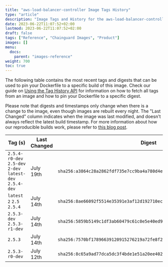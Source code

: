 ```yaml
---
title: "aws-load-balancer-controller Image Tags History"
type: "article"
description: "Image Tags and History for the aws-load-balancer-controller Chainguard Image"
date: 2023-06-22T11:07:52+02:00
lastmod: 2023-06-22T11:07:52+02:00
draft: false
tags: ["Reference", "Chainguard Images", "Product"]
images: []
menu:
  docs:
    parent: "images-reference"
weight: 700
toc: true
---
```


The following table contains the most recent tags and digests that can be used to pin your Dockerfile to a specific build of this image. Check our guide on [Using the Tag History API](/chainguard/chainguard-images/using-the-tag-history-api/) for information on how to fetch all tags from an image and how to pin your Dockerfile to a specific digest.

Please note that digests and timestamps only change when there is a change to the image, even though images are rebuilt every night. The "Last Changed" column indicates when the image was last modified, and doesn't always reflect the latest build timestamp. For more information about how our reproducible builds work, please refer to [this blog post](https://www.chainguard.dev/unchained/reproducing-chainguards-reproducible-image-builds).

| Tag (s)                                                    | Last Changed | Digest                                                                    |
|------------------------------------------------------------|--------------|---------------------------------------------------------------------------|
|  `2.5.4-r0-dev` `2.5-dev` `2-dev` `latest-dev` `2.5.4-dev` | July 19th    | `sha256:a3864c28a2862fdf735e7cc9ba4a780d4e0a2ff3d696b289a6c616b644aed60e` |
|  `latest` `2` `2.5` `2.5.4`                                | July 14th    | `sha256:8ae66092f5514e35391e3af12d192710ec7b7553d6fa0e8e5f02a86c3ebfa734` |
|  `2.5.3-dev` `2.5.3-r1-dev`                                | July 14th    | `sha256:5859b5149c1df3ab60479c61c0e5e40ed931bc7ba667019b1b1056745689efda` |
|  `2.5.3`                                                   | July 14th    | `sha256:7570bf17896639120915276219a72fe8f2cf03ace0e87d5c299b0ef2595de185` |
|  `2.5.3-r0-dev`                                            | July 12th    | `sha256:8c65a9ad77dca5dc3f4bde1e51a20ee40225cdaf1a820d70b75cdd29e1f5bafa` |
